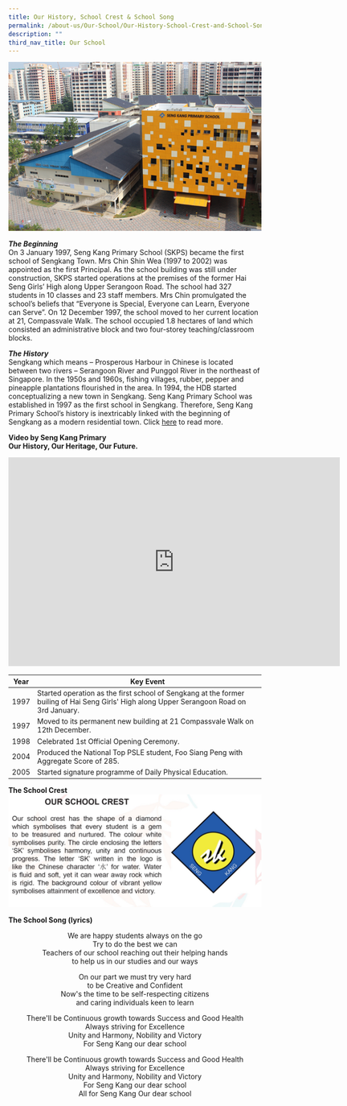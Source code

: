 ```yaml
---
title: Our History, School Crest & School Song
permalink: /about-us/Our-School/Our-History-School-Crest-and-School-Song/
description: ""
third_nav_title: Our School
---
```

![](/images/SKPS_Front_Landscape_w700%20(1).png)


**_The Beginning_**
<br>
On 3 January 1997, Seng Kang Primary School (SKPS) became the first school of Sengkang Town. Mrs Chin Shin Wea (1997 to 2002) was appointed as the first Principal. As the school building was still under construction, SKPS started operations at the premises of the former Hai Seng Girls’ High along Upper Serangoon Road. The school had 327 students in 10 classes and 23 staff members. Mrs Chin promulgated the school’s beliefs that “Everyone is Special, Everyone can Learn, Everyone can Serve”. On 12 December 1997, the school moved to her current location at 21, Compassvale Walk. The school occupied 1.8 hectares of land which consisted an administrative block and two four-storey teaching/classroom blocks.

  

**_The History_**
<br>
Sengkang which means – Prosperous Harbour in Chinese is located between two rivers – Serangoon River and Punggol River in the northeast of Singapore. In the 1950s and 1960s, fishing villages, rubber, pepper and pineapple plantations flourished in the area. In 1994, the HDB started conceptualizing a new town in Sengkang. Seng Kang Primary School was established in 1997 as the first school in Sengkang. Therefore, Seng Kang Primary School’s history is inextricably linked with the beginning of Sengkang as a modern residential town. Click [here](/files/VPA%20school%20website%20update.pdf) to read more. 

**Video by Seng Kang Primary**
<br>
**Our History, Our Heritage, Our Future.**
<br>
<center>
<iframe width="660" height="415" src="https://www.youtube.com/embed/eIKGpwjW6uI" title="YouTube video player" frameborder="0" allow="accelerometer; autoplay; clipboard-write; encrypted-media; gyroscope; picture-in-picture" allowfullscreen></iframe>
</center>

| Year | Key Event |
| -------- | -------- |
| 1997 | Started operation as the first school of Sengkang at the former builing of Hai Seng Girls' High along Upper Serangoon Road on 3rd January.|
| 1997 | Moved to its permanent new building at 21 Compassvale Walk on 12th December.|
| 1998 | Celebrated 1st Official Opening Ceremony.|
| 2004 | Produced the National Top PSLE student, Foo Siang Peng with Aggregate Score of 285.|
| 2005 | Started signature programme of Daily Physical Education.|

**The School Crest**
![](/images/Sch%20Crest.jpg)

**The School Song (lyrics)**

<center>
	
We are happy students always on the go
<br>
Try to do the best we can
<br>
Teachers of our school reaching out their helping hands
<br>
to help us in our studies and our ways



On our part we must try very hard
<br>
to be Creative and Confident
<br>
Now's the time to be self-respecting citizens
<br>
and caring individuals keen to learn

There'll be Continuous growth towards Success and Good Health
<br>
Always striving for Excellence
<br>
Unity and Harmony, Nobility and Victory
<br>
For Seng Kang our dear school

There'll be Continuous growth towards Success and Good Health
<br>
Always striving for Excellence
<br>
Unity and Harmony, Nobility and Victory
<br>
For Seng Kang our dear school 
<br>
All for Seng Kang Our dear school
	
</center>